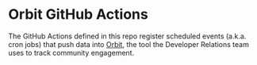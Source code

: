 # Orbit GitHub Actions

The GitHub Actions defined in this repo register scheduled events (a.k.a. cron jobs) that push data into [Orbit](https://orbit.love/), the tool the Developer Relations team uses to track community engagement.
